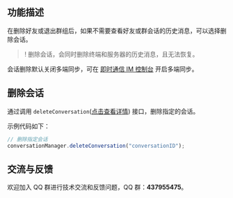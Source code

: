## 功能描述

在删除好友或退出群组后，如果不需要查看好友或群会话的历史消息，可以选择删除会话。

> ! 删除会话，会同时删除终端和服务器的历史消息，且无法恢复。

会话删除默认关闭多端同步，可在 [即时通信 IM 控制台](https://console.cloud.tencent.com/im-detail/login-message) 开启多端同步。

## 删除会话

通过调用 `deleteConversation`([点击查看详情](https://comm.qq.com/im/doc/RN/zh/Api/V2TIMConversationManager/deleteConversation.html)) 接口，删除指定的会话。

示例代码如下：

```javascript
// 删除指定会话
conversationManager.deleteConversation("conversationID");
```

## 交流与反馈

欢迎加入 QQ 群进行技术交流和反馈问题，QQ 群：**437955475**。
